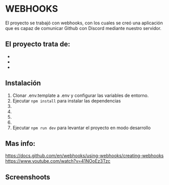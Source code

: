 # WEBHOOKS
El proyecto se trabajó con webhooks, con los cuales se creó una aplicación que es capaz de 
comunicar Github con Discord mediante nuestro servidor.


## El proyecto trata de:
-
-
-


## Instalación

1. Clonar .env.template a .env y configurar las variables de entorno.
2. Ejecutar `npm install` para instalar las dependencias
3. 
4. 
5. 
6. 
7. Ejecutar `npm run dev` para levantar el proyecto en modo desarrollo


## Mas info:
https://docs.github.com/en/webhooks/using-webhooks/creating-webhooks
https://www.youtube.com/watch?v=41NOoEz3Tzc


## Screenshoots
